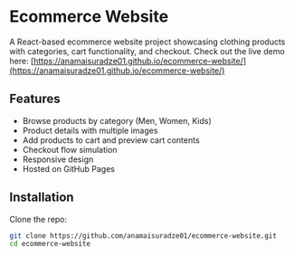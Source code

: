 # Ecommerce Website

A React-based ecommerce website project showcasing clothing products with categories, cart functionality, and checkout.
Check out the live demo here: [https://anamaisuradze01.github.io/ecommerce-website/](https://anamaisuradze01.github.io/ecommerce-website/)
## Features
- Browse products by category (Men, Women, Kids)
- Product details with multiple images
- Add products to cart and preview cart contents
- Checkout flow simulation
- Responsive design
- Hosted on GitHub Pages

## Installation

Clone the repo:
   ```bash
   git clone https://github.com/anamaisuradze01/ecommerce-website.git
   cd ecommerce-website
